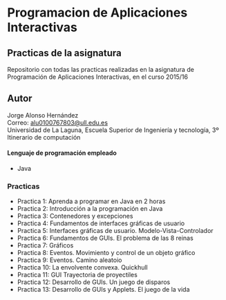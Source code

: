 # **Programacion de Aplicaciones Interactivas**

## Practicas de la asignatura

Repositorio con todas las practicas realizadas en la asignatura de Programación de Aplicaciones Interactivas, en el curso 2015/16

## Autor
Jorge Alonso Hernández  
Correo: alu0100767803@ull.edu.es  
Universidad de La Laguna, Escuela Superior de Ingeniería y tecnología, 3º Itinerario de computación

#### Lenguaje de programación empleado
- Java

### Practicas

- Practica 1: Aprenda a programar en Java en 2 horas
- Practica 2: Introducción a la programación en Java
- Practica 3: Contenedores y excepciones
- Practica 4: Fundamentos de interfaces gráficas de usuario
- Practica 5: Interfaces gráficas de usuario. Modelo-Vista-Controlador
- Practica 6: Fundamentos de GUIs. El problema de las 8 reinas
- Practica 7: Gráficos
- Practica 8: Eventos. Movimiento y control de un objeto gráfico
- Practica 9: Eventos. Camino aleatoio
- Practica 10: La envolvente convexa. Quickhull
- Practica 11: GUI Trayectoria de proyectiles
- Practica 12: Desarrollo de GUIs. Un juego de disparos
- Practica 13: Desarrollo de GUIs y Applets. El juego de la vida